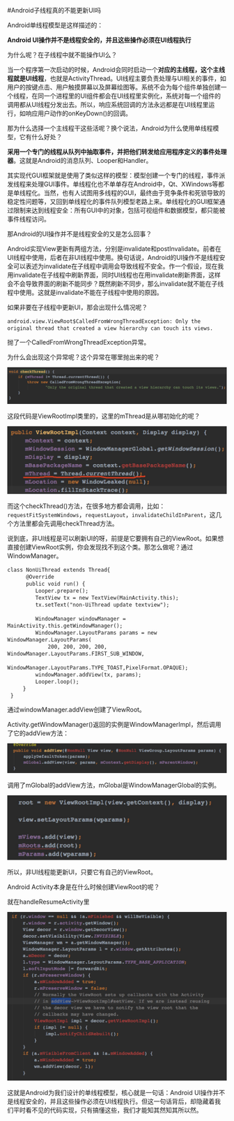 #Android子线程真的不能更新UI吗

Android单线程模型是这样描述的：

**Android UI操作并不是线程安全的，并且这些操作必须在UI线程执行**

为什么呢？在子线程中就不能操作UI么？

当一个程序第一次启动的时候，Android会同时启动一个**对应的主线程，这个主线程就是UI线程**，也就是ActivityThread。UI线程主要负责处理与UI相关的事件，如用户的按键点击、用户触摸屏幕以及屏幕绘图等。系统不会为每个组件单独创建一个线程，在同一个进程里的UI组件都会在UI线程里实例化，系统对每一个组件的调用都从UI线程分发出去。所以，响应系统回调的方法永远都是在UI线程里运行，如响应用户动作的onKeyDown()的回调。

那为什么选择一个主线程干这些活呢？换个说法，Android为什么使用单线程模型，它有什么好处？

**采用一个专门的线程从队列中抽取事件，并把他们转发给应用程序定义的事件处理器**。这就是Android的消息队列、Looper和Handler。

其实现代GUI框架就是使用了类似这样的模型：模型创建一个专门的线程，事件派发线程来处理GUI事件。单线程化也不单单存在Android中，Qt、XWindows等都是单线程化。当然，也有人试图用多线程的GUI，最终由于竞争条件和死锁导致的稳定性问题等，又回到单线程化的事件队列模型老路上来。单线程化的GUI框架通过限制来达到线程安全：所有GUI中的对象，包括可视组件和数据模型，都只能被事件线程访问。

那Android的UI操作并不是线程安全的又是怎么回事？

Android实现View更新有两组方法，分别是invalidate和postInvalidate。前者在UI线程中使用，后者在非UI线程中使用。换句话说，Android的UI操作不是线程安全可以表述为invalidate在子线程中调用会导致线程不安全。作一个假设，现在我用invalidate在子线程中刷新界面，同时UI线程也在用invalidate刷新界面，这样会不会导致界面的刷新不能同步？既然刷新不同步，那么invalidate就不能在子线程中使用。这就是invalidate不能在子线程中使用的原因。

如果非要在子线程中更新UI，那会出现什么情况呢？

```
android.view.ViewRoot$CalledFromWrongThreadException: Only the original thread that created a view hierarchy can touch its views.
```
抛了一个CalledFromWrongThreadException异常。

为什么会出现这个异常呢？这个异常在哪里抛出来的呢？

![](/assets/子线程_CheckThread.jpeg)

这段代码是ViewRootImpl类里的，这里的mThread是从哪初始化的呢？

![](/assets/子线程_ViewRootImpl.jpeg)

而这个checkThread()方法，在很多地方都会调用，比如：`requestFitSystemWindows`，`requestLayout`，`invalidateChildInParent`，这几个方法里都会先调用checkThread方法。

说到底，非UI线程是可以刷新UI的呀，前提是它要拥有自己的ViewRoot。如果想直接创建ViewRoot实例，你会发现找不到这个类。那怎么做呢？通过WindowManager。

```
class NonUiThread extends Thread{
      @Override
      public void run() {
         Looper.prepare();
         TextView tx = new TextView(MainActivity.this);
         tx.setText("non-UiThread update textview");
 
         WindowManager windowManager = MainActivity.this.getWindowManager();
         WindowManager.LayoutParams params = new WindowManager.LayoutParams(
             200, 200, 200, 200, WindowManager.LayoutParams.FIRST_SUB_WINDOW,
                 WindowManager.LayoutParams.TYPE_TOAST,PixelFormat.OPAQUE);
         windowManager.addView(tx, params); 
         Looper.loop();
     }
 }
```

通过windowManager.addView创建了ViewRoot。

Activity.getWindowManager()返回的实例是WindowManagerImpl，然后调用了它的addView方法：

![](/assets/子线程_WindowManagerImpl_addView.jpeg)

调用了mGlobal的addView方法，mGlobal是WindowManagerGlobal的实例。

![](/assets/WindowManagerGlobal_addView.jpeg)

所以，非UI线程能更新UI，只要它有自己的ViewRoot。

Android Activity本身是在什么时候创建ViewRoot的呢？

就在handleResumeActivity里

![](/assets/ActivityThread_handleResumeActivity.jpeg)

这就是Android为我们设计的单线程模型，核心就是一句话：Android UI操作并不是线程安全的，并且这些操作必须在UI线程执行。但这一句话背后，却隐藏着我们平时看不见的代码实现，只有搞懂这些，我们才能知其然知其所以然。

